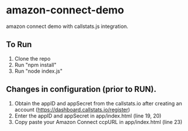 # amazon-connect-demo
amazon connect demo with callstats.js integration.

To Run
------

1. Clone the repo
2. Run "npm install"
3. Run "node index.js"

Changes in configuration (prior to RUN).
------------------------
1. Obtain the appID and appSecret from the callstats.io after creating an account (https://dashboard.callstats.io/register)  
2. Enter the appID and appSecret in app/index.html (line 19, 20)
3. Copy paste your Amazon Connect ccpURL in app/index.html (line 23)
